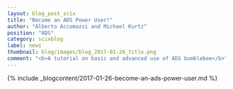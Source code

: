 ```yaml
---
layout: blog_post_scix
title: "Become an ADS Power User!"
author: "Alberto Accomazzi and Michael Kurtz"
position: "ADS"
category: scixblog
label: news
thumbnail: blog/images/blog_2017-01-26_title.png
comment: "<b>A tutorial on basic and advanced use of ADS bumblebee</b>"
---
```



{% include _blogcontent/2017-01-26-become-an-ads-power-user.md %}

